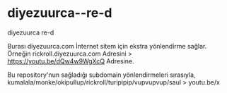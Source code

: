 # diyezuurca--re-d
diyezuurca re-d

Burası diyezuurca.com İnternet sitem için ekstra yönlendirme sağlar. <br>
Örneğin rickroll.diyezuurca.com Adresini > https://youtu.be/dQw4w9WgXcQ Adresine.

Bu repository'nun sağladığı subdomain yönlendirmeleri sırasıyla, <br>
kumalala/monke/okipullup/rickroll/turipipip/vupvupvup/saul > youtu.be/x

